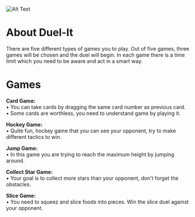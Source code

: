 ![Alt Text](https://media.giphy.com/media/9QVq7CtX9O5hiaitFM/giphy.gif)

# About Duel-It
There are five different types of games you to play. Out of five games, three games will be chosen and the duel will begin. In each game there is a time limit which you need to be aware and act in a smart way.

# Games
**Card Game:** <br />
• You can take cards by dragging the same card number as previous card. <br />
• Some cards are worthless, you need to understand game by playing it.

**Hockey Game:** <br />
• Quite fun, hockey game that you can see your opponent, try to make different tactics to win.

**Jump Game:** <br />
• In this game you are trying to reach the maximum height by jumping around.

**Collect Star Game:** <br />
• Your goal is to collect more stars than your opponent, don't forget the obstacles.

**Slice Game:**  <br />
• You need to squeez and slice foods into pieces. Win the slice duel against your opponent.
